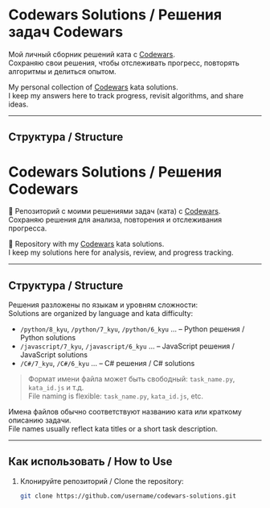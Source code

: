 # Codewars Solutions / Решения задач Codewars

Мой личный сборник решений ката с [Codewars](https://www.codewars.com).  
Сохраняю свои решения, чтобы отслеживать прогресс, повторять алгоритмы и делиться опытом.

My personal collection of [Codewars](https://www.codewars.com) kata solutions.  
I keep my answers here to track progress, revisit algorithms, and share ideas.

---

## Структура / Structure

# Codewars Solutions / Решения Codewars

📂 Репозиторий с моими решениями задач (ката) с [Codewars](https://www.codewars.com).  
Сохраняю решения для анализа, повторения и отслеживания прогресса.

📂 Repository with my [Codewars](https://www.codewars.com) kata solutions.  
I keep my solutions here for analysis, review, and progress tracking.

---

## Структура / Structure

Решения разложены по языкам и уровням сложности:  
Solutions are organized by language and kata difficulty:

- `/python/8_kyu`, `/python/7_kyu`, `/python/6_kyu` … – Python решения / Python solutions  
- `/javascript/7_kyu`, `/javascript/6_kyu` … – JavaScript решения / JavaScript solutions  
- `/С#/7_kyu`, `/C#/6_kyu` … – C# решения / C# solutions  

> Формат имени файла может быть свободный: `task_name.py`, `kata_id.js` и т.д.  
> File naming is flexible: `task_name.py`, `kata_id.js`, etc.

Имена файлов обычно соответствуют названию ката или краткому описанию задачи.  
File names usually reflect kata titles or a short task description.

---

## Как использовать / How to Use

1. Клонируйте репозиторий / Clone the repository:
   ```bash
   git clone https://github.com/username/codewars-solutions.git
  

